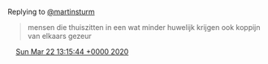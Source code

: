Replying to [@martinsturm](https://twitter.com/martinsturm/status/1241688638058004481)

> mensen die thuiszitten in een wat minder huwelijk krijgen ook koppijn van elkaars gezeur

<img src="../../media/tweet.ico" width="12" /> [Sun Mar 22 13:15:44 +0000 2020](https://twitter.com/DromerDenker/status/1241715184248459264)